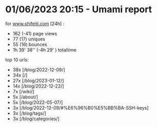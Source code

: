 # 01/06/2023 20:15 - Umami report
for www.shifeiti.com [24h] :

 - 162 (-41) page views
 - 77 (17) uniques
 - 55 (16) bounces
 - 1h 39' 38'' (-4h 29' ) totaltime


top 10 urls:
 - 38x [/blog/2022-12-09/]
 - 34x [/]
 - 27x [/blog/2023-01-12/]
 - 14x [/blog/2022-12-22/]
 - 7x [/wiki/]
 - 5x [/about/]
 - 5x [/blog/2022-05-07/]
 - 3x [/blog/2022-12-09/#%E6%96%B0%E5%BB%BA-SSH-keys]
 - 3x [/blog/tags/]
 - 3x [/blog/categories/]


